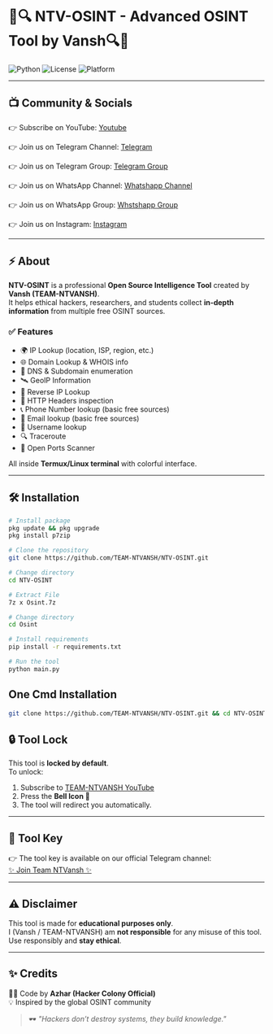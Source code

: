 # 🚀🔍 NTV-OSINT - Advanced OSINT Tool by Vansh🔍🚀

![Python](https://img.shields.io/badge/Python-3.x-blue?logo=python)
![License](https://img.shields.io/badge/License-MIT-green)
![Platform](https://img.shields.io/badge/Platform-Termux%20%7C%20Linux-orange)

---

## 📺 Community & Socials  
👉 Subscribe on YouTube: [Youtube](https://youtube.com/@team-ntvansh?si=_c0aEadxkpNqCTby)  

👉 Join us on Telegram Channel: [Telegram](https://t.me/Team_NTVansh) 

👉 Join us on Telegram Group: [Telegram Group](https://t.me/NTVansh_18) 

👉 Join us on WhatsApp Channel: [Whatshapp Channel](https://whatsapp.com/channel/0029VaaDWnrBadmaJKiFiL20) 

👉 Join us on WhatsApp Group: [Whstshapp Group](https://chat.whatsapp.com/HgSuFzvg8crB2I24H4RPhz?mode=ems_copy_t) 

👉 Join us on Instagram: [Instagram](https://www.instagram.com/____vansh.jn?igsh=MWExdWhqOHgwb2g0Yw==) 




---

## ⚡ About
**NTV-OSINT** is a professional **Open Source Intelligence Tool** created by **Vansh (TEAM-NTVANSH)**.  
It helps ethical hackers, researchers, and students collect **in-depth information** from multiple free OSINT sources.

### ✅ Features
- 🌍 IP Lookup (location, ISP, region, etc.)  
- 🌐 Domain Lookup & WHOIS info  
- 🔎 DNS & Subdomain enumeration  
- 🛰️ GeoIP Information  
- 🔄 Reverse IP Lookup  
- 📡 HTTP Headers inspection  
- 📞 Phone Number lookup (basic free sources)  
- 📧 Email lookup (basic free sources)  
- 👤 Username lookup  
- 🔍 Traceroute  
- 🚪 Open Ports Scanner  

All inside **Termux/Linux terminal** with colorful interface.

---

## 🛠️ Installation

```bash
# Install package
pkg update && pkg upgrade
pkg install p7zip

# Clone the repository
git clone https://github.com/TEAM-NTVANSH/NTV-OSINT.git

# Change directory
cd NTV-OSINT

# Extract File
7z x Osint.7z

# Change directory
cd Osint

# Install requirements
pip install -r requirements.txt

# Run the tool
python main.py
```
## One Cmd Installation 
```bash
git clone https://github.com/TEAM-NTVANSH/NTV-OSINT.git && cd NTV-OSINT && bash Install.sh
```
## 🔒 Tool Lock
This tool is **locked by default**.  
To unlock:
1. Subscribe to [TEAM-NTVANSH YouTube](https://youtube.com/@team-ntvansh?si=_c0aEadxkpNqCTby)  
2. Press the **Bell Icon 🔔**  
3. The tool will redirect you automatically.  

---

## 🔑 Tool Key

👉 The tool key is available on our official Telegram channel:  
[✨ Join Team NTVansh ✨](https://t.me/Team_NTVansh)

---

## ⚠️ Disclaimer
This tool is made for **educational purposes only**.  
I (Vansh / TEAM-NTVANSH) am **not responsible** for any misuse of this tool.  
Use responsibly and **stay ethical**.  

---

## ✨ Credits
👨‍💻 Code by **Azhar (Hacker Colony Official)**  
💡 Inspired by the global OSINT community  

> 🕶️ *"Hackers don’t destroy systems, they build knowledge."*
